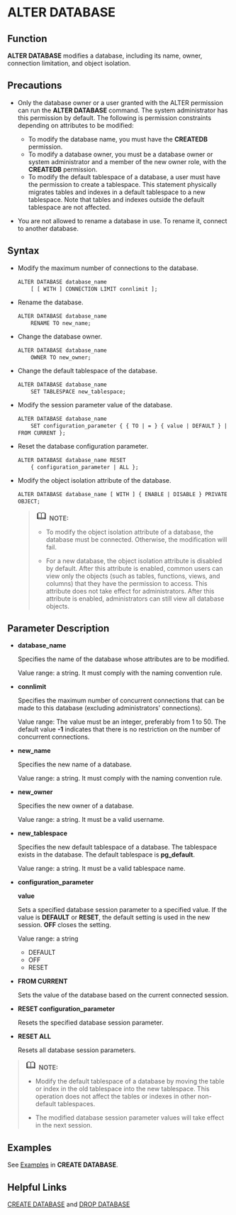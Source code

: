 # ALTER DATABASE<a name="EN-US_TOPIC_0289900461"></a>

## Function<a name="en-us_topic_0283136981_en-us_topic_0237122055_en-us_topic_0059779247_sbb9c79973fbf4b4b8f8e8355b0f67f63"></a>

**ALTER DATABASE**  modifies a database, including its name, owner, connection limitation, and  object isolation.

## Precautions<a name="en-us_topic_0283136981_en-us_topic_0237122055_en-us_topic_0059779247_sb8bbb55d049b42e688a2e152d2f6c737"></a>

-   Only the database owner or a user granted with the ALTER permission can run the  **ALTER DATABASE**  command. The system administrator has this permission by default. The following is permission constraints depending on attributes to be modified:
    -   To modify the database name, you must have the  **CREATEDB**  permission.
    -   To modify a database owner, you must be a database owner or system administrator and a member of the new owner role, with the  **CREATEDB**  permission.
    -   To modify the default tablespace of a database, a user must have the permission to create a tablespace. This statement physically migrates tables and indexes in a default tablespace to a new tablespace. Note that tables and indexes outside the default tablespace are not affected.

-   You are not allowed to rename a database in use. To rename it, connect to another database.

## Syntax<a name="en-us_topic_0283136981_en-us_topic_0237122055_en-us_topic_0059779247_s2eca2e2a5fc04ac798bbdf1dce3e7303"></a>

-   Modify the maximum number of connections to the database.

    ```
    ALTER DATABASE database_name 
        [ [ WITH ] CONNECTION LIMIT connlimit ];
    ```

-   Rename the database.

    ```
    ALTER DATABASE database_name 
        RENAME TO new_name;
    ```

-   Change the database owner.

    ```
    ALTER DATABASE database_name 
        OWNER TO new_owner;
    ```

-   Change the default tablespace of the database.

    ```
    ALTER DATABASE database_name 
        SET TABLESPACE new_tablespace;
    ```

-   Modify the session parameter value of the database.

    ```
    ALTER DATABASE database_name 
        SET configuration_parameter { { TO | = } { value | DEFAULT } | FROM CURRENT };
    ```

-   Reset the database configuration parameter.

    ```
    ALTER DATABASE database_name RESET 
        { configuration_parameter | ALL };
    ```


-   Modify the object isolation attribute of the database.

    ```
    ALTER DATABASE database_name [ WITH ] { ENABLE | DISABLE } PRIVATE OBJECT;
    ```

    >![](public_sys-resources/icon-note.gif) **NOTE:** 
    >
    >-   To modify the object isolation attribute of a database, the database must be connected. Otherwise, the modification will fail.
    >
    >-   For a new database, the object isolation attribute is disabled by default. After this attribute is enabled, common users can view only the objects \(such as tables, functions, views, and columns\) that they have the permission to access. This attribute does not take effect for administrators. After this attribute is enabled, administrators can still view all database objects.


## Parameter Description<a name="en-us_topic_0283136981_en-us_topic_0237122055_en-us_topic_0059779247_s4d6b72484e3b43969af25757fda7ad81"></a>

-   **database\_name**

    Specifies the name of the database whose attributes are to be modified.

    Value range: a string. It must comply with the naming convention rule.

-   **connlimit**

    Specifies the maximum number of concurrent connections that can be made to this database \(excluding administrators' connections\).

    Value range: The value must be an integer, preferably from 1 to 50. The default value  **-1**  indicates that there is no restriction on the number of concurrent connections.

-   **new\_name**

    Specifies the new name of a database.

    Value range: a string. It must comply with the naming convention rule.

-   **new\_owner**

    Specifies the new owner of a database.

    Value range: a string. It must be a valid username.

-   **new\_tablespace**

    Specifies the new default tablespace of a database. The tablespace exists in the database. The default tablespace is  **pg\_default**.

    Value range: a string. It must be a valid tablespace name.

-   **configuration\_parameter**

    **value**

    Sets a specified database session parameter to a specified value. If the value is  **DEFAULT**  or  **RESET**, the default setting is used in the new session.  **OFF**  closes the setting.

    Value range: a string

    -   DEFAULT
    -   OFF
    -   RESET

-   **FROM CURRENT**

    Sets the value of the database based on the current connected session.

-   **RESET configuration\_parameter**

    Resets the specified database session parameter.

-   **RESET ALL**

    Resets all database session parameters.


>![](public_sys-resources/icon-note.gif) **NOTE:** 
>
>-   Modify the default tablespace of a database by moving the table or index in the old tablespace into the new tablespace. This operation does not affect the tables or indexes in other non-default tablespaces.
>
>-   The modified database session parameter values will take effect in the next session.

## Examples<a name="en-us_topic_0283136981_en-us_topic_0237122055_en-us_topic_0059779247_sb089bcdb51bd4932a2967c246217d29e"></a>

See  [Examples](create-database.md#en-us_topic_0283137050_en-us_topic_0237122099_en-us_topic_0059778277_s6be7b8abbb4b4aceb9dae686434d672c)  in  **CREATE DATABASE**.

## Helpful Links<a name="en-us_topic_0283136981_en-us_topic_0237122055_en-us_topic_0059779247_saa1e5193215b4927989f304541d2ecbd"></a>

[CREATE DATABASE](create-database.md)  and  [DROP DATABASE](drop-database.md)
